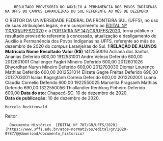         RESULTADO PROVISÓRIO DO AUXÍLIO À PERMANÊNCIA DOS POVOS INDÍGENAS NA UFFS DO CAMPUS LARANJEIRAS DO SUL REFERENTE AO MÊS DE DEZEMBRO  

 O REITOR DA UNIVERSIDADE FEDERAL DA FRONTEIRA SUL (UFFS), no uso de suas atribuições legais, e em cumprimento ao [EDITAL Nº 110/GR/UFFS/2020](https://www.uffs.edu.br/atos-normativos/edital/gr/2020-0110) e à [PORTARIA Nº 147/GR/UFFS/2020](https://www.uffs.edu.br/atos-normativos/portaria/gr/2020-0147), torna público o resultado provisório referente à concessão, atualização e desligamento do Auxílio à Permanência dos Povos Indígenas na UFFS, referente ao mês de dezembro de 2020 do *campus*  Laranjeiras do Sul.     **1 RELAÇÃO DE ALUNOS**      **Matrícula**     **Nome**     **Resultado**     **Valor (R$)**      1412550016   Adriana dos Santos Ananias   Deferido   600,00     1912531001   Andre Veloso   Deferido   600,00     2012601001   Challenger Fagkri Mineiro   Deferido   600,00     2012601026   Dhyordhan Nuryn Mineiro   Deferido   600,00     2012703030   Diomar Lourenço Mathias   Deferido   600,00     2012531014   Elizete Gagre Freitas   Deferido   690,00     2012703001   Isaias Kagrigtánh Correia   Deferido   600,00     2012202001   Luana Claudia Cornelio   Deferido   600,00     1922550025   Marcelita Pragsanh Mathias   Deferido   690,00     1322550056   Thiallandier Renhkog Pinheiro   Deferido   600,00           **Data do ato:** Chapecó-SC, 10 de dezembro de 2020.   
 **Data de publicação:**  10 de dezembro de 2020. 

    Marcelo Recktenvald   
 Reitor 

      Documento Histórico  [EDITAL Nº 787/GR/UFFS/2020](https://www.uffs.edu.br/atos-normativos/edital/gr/2020-0787/@@download/documento_historico)     
      
